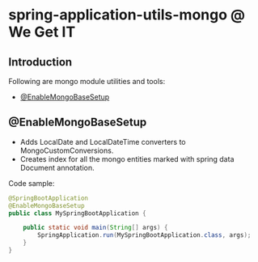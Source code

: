 # spring-application-utils-mongo @ We Get IT

## Introduction
Following are mongo module utilities and tools:
- [@EnableMongoBaseSetup](#@EnableMongoBaseSetup)

## @EnableMongoBaseSetup
- Adds LocalDate and LocalDateTime converters to MongoCustomConversions.
- Creates index for all the mongo entities marked with spring data Document annotation.

Code sample:
```java
@SpringBootApplication
@EnableMongoBaseSetup
public class MySpringBootApplication {

    public static void main(String[] args) {
        SpringApplication.run(MySpringBootApplication.class, args);
    }
}
```
